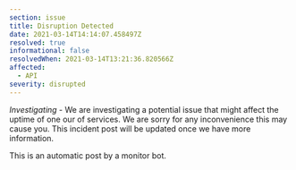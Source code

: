 ```yaml
---
section: issue
title: Disruption Detected
date: 2021-03-14T14:14:07.458497Z
resolved: true
informational: false
resolvedWhen: 2021-03-14T13:21:36.820566Z
affected:
  - API
severity: disrupted
---
```

*Investigating* - We are investigating a potential issue that might affect the uptime of one our of services. We are sorry for any inconvenience this may cause you. This incident post will be updated once we have more information.

This is an automatic post by a monitor bot.
        